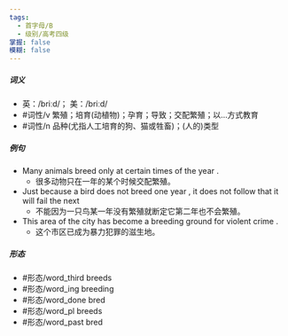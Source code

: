 ```yaml
---
tags:
  - 首字母/B
  - 级别/高考四级
掌握: false
模糊: false
---
```

##### 词义
- 英：/briːd/； 美：/briːd/
- #词性/v  繁殖；培育(动植物)；孕育；导致；交配繁殖；以…方式教育
- #词性/n  品种(尤指人工培育的狗、猫或牲畜)；(人的)类型
##### 例句
- Many animals breed only at certain times of the year .
	- 很多动物只在一年的某个时候交配繁殖。
- Just because a bird does not breed one year , it does not follow that it will fail the next
	- 不能因为一只鸟某一年没有繁殖就断定它第二年也不会繁殖。
- This area of the city has become a breeding ground for violent crime .
	- 这个市区已成为暴力犯罪的滋生地。
##### 形态
- #形态/word_third breeds
- #形态/word_ing breeding
- #形态/word_done bred
- #形态/word_pl breeds
- #形态/word_past bred

